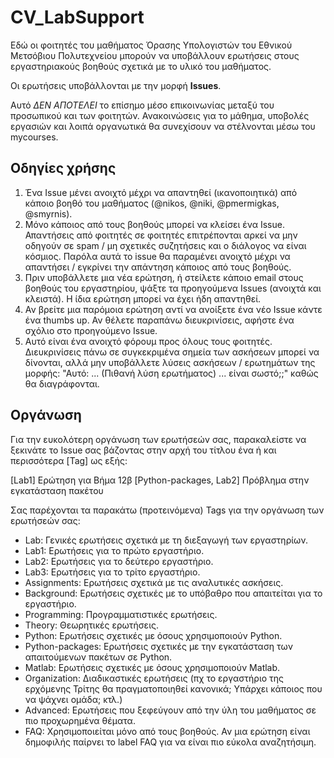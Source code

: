 # CV_LabSupport

Εδώ οι φοιτητές του μαθήματος Όρασης Υπολογιστών του Εθνικού Μετσόβιου Πολυτεχνείου μπορούν να υποβάλλουν ερωτήσεις στους εργαστηριακούς βοηθούς σχετικά με το υλικό του μαθήματος.

Οι ερωτήσεις υποβάλλονται με την μορφή **Issues**.

Αυτό _ΔΕΝ ΑΠΟΤΕΛΕΙ_ το επίσημο μέσο επικοινωνίας μεταξύ του προσωπικού και των φοιτητών. Ανακοινώσεις για το μάθημα, υποβολές εργασιών και λοιπά οργανωτικά θα συνεχίσουν να στέλνονται μέσω του mycourses.

## Οδηγίες χρήσης

1. Ένα Issue μένει ανοιχτό μέχρι να απαντηθεί (ικανοποιητικά) από κάποιο βοηθό του μαθήματος (@nikos, @niki, @pmermigkas, @smyrnis).
2. Μόνο κάποιος από τους βοηθούς μπορεί να κλείσει ένα Issue. Απαντήσεις από φοιτητές σε φοιτητές επιτρέπονται αρκεί να μην οδηγούν σε spam / μη σχετικές συζητήσεις και ο διάλογος να είναι κόσμιος. Παρόλα αυτά το issue θα παραμένει ανοιχτό μέχρι να απαντήσει / εγκρίνει την απάντηση κάποιος από τους βοηθούς.
3. Πριν υποβάλλετε μια νέα ερώτηση, ή στείλετε κάποιο email στους βοηθούς του εργαστηρίου, ψάξτε τα προηγούμενα Issues (ανοιχτά και κλειστά). Η ίδια ερώτηση μπορεί να έχει ήδη απαντηθεί.
4. Αν βρείτε μια παρόμοια ερώτηση αντί να ανοίξετε ένα νέο Issue κάντε ένα thumbs up. Αν θέλετε παραπάνω διευκρινίσεις, αφήστε ένα σχόλιο στο προηγούμενο Issue.
5. Αυτό είναι ένα ανοιχτό φόρουμ προς όλους τους φοιτητές. Διευκρινίσεις πάνω σε συγκεκριμένα σημεία των ασκήσεων μπορεί να δίνονται, αλλά μην υποβάλλετε λύσεις ασκήσεων / ερωτημάτων της μορφής: "Αυτό: ... (Πιθανή λύση ερωτήματος) ... είναι σωστό;;" καθώς θα διαγράφονται.

## Οργάνωση

Για την ευκολότερη οργάνωση των ερωτήσεών σας, παρακαλείστε να ξεκινάτε το Issue σας βάζοντας στην αρχή του τίτλου ένα ή και περισσότερα [Tag] ως εξής:

[Lab1] Ερώτηση για Βήμα 12β
[Python-packages, Lab2] Πρόβλημα στην εγκατάσταση πακέτου

Σας παρέχονται τα παρακάτω (προτεινόμενα) Tags για την οργάνωση των ερωτήσεών σας:

  * Lab: Γενικές ερωτήσεις σχετικά με τη διεξαγωγή των εργαστηρίων.
  * Lab1: Ερωτήσεις για το πρώτο εργαστήριο.
  * Lab2: Ερωτήσεις για το δεύτερο εργαστήριο.
  * Lab3: Ερωτήσεις για το τρίτο εργαστήριο.
  * Assignments: Ερωτήσεις σχετικά με τις αναλυτικές ασκήσεις.
  * Background: Ερωτήσεις σχετικές με το υπόβαθρο που απαιτείται για το εργαστήριο.
  * Programming: Προγραμματιστικές ερωτήσεις.
  * Theory: Θεωρητικές ερωτήσεις.
  * Python: Ερωτήσεις σχετικές με όσους χρησιμοποιούν Python.
  * Python-packages: Ερωτήσεις σχετικές με την εγκατάσταση των απαιτούμενων πακέτων σε Python.
  * Matlab: Ερωτήσεις σχετικές με όσους χρησιμοποιούν Matlab.
  * Organization: Διαδικαστικές ερωτήσεις (πχ το εργαστήριο της ερχόμενης Τρίτης θα πραγματοποιηθεί κανονικά; Υπάρχει κάποιος που να ψάχνει ομάδα; κτλ.)
  * Advanced: Ερωτήσεις που ξεφεύγουν από την ύλη του μαθήματος σε πιο προχωρημένα θέματα.
  * FAQ: Χρησιμοποιείται μόνο από τους βοηθούς. Αν μια ερώτηση είναι δημοφιλής παίρνει το label FAQ για να είναι πιο εύκολα αναζητήσιμη.
